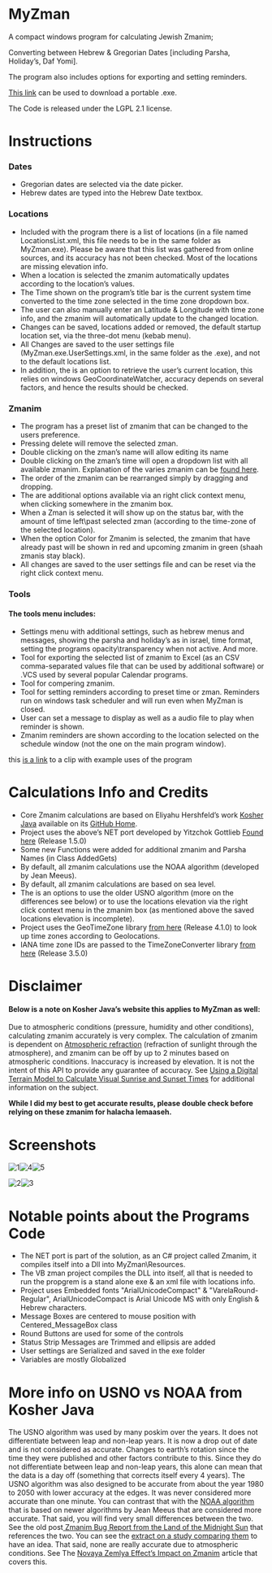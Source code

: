 # MyZman
A compact windows program for calculating Jewish Zmanim;

Converting between Hebrew & Gregorian Dates [including Parsha, Holiday’s, Daf Yomi].

The program also includes options for exporting and setting reminders.

[This link](https://downgit.github.io/#/home?url=https://github.com/NykUser/MyZman/tree/master/MyZmanPortable) can be used to download a portable .exe.

The Code is released under the LGPL 2.1 license.

# Instructions
### Dates
* Gregorian dates are selected via the date picker.
* Hebrew dates are typed into the Hebrew Date textbox.
### Locations
* Included with the program there is a list of locations (in a file named LocationsList.xml, this file needs to be in the same folder as MyZman.exe).
Please be aware that this list was gathered from online sources, and its accuracy has not been checked.
Most of the locations are missing elevation info.
* When a location is selected the zmanim automatically updates according to the location’s values.
* The Time shown on the program’s title bar is the current system time converted to the time zone selected in the time zone dropdown box.
* The user can also manually enter an Latitude & Longitude with time zone info, and the zmanim will automatically update to the changed location.
* Changes can be saved, locations added or removed, the default startup location set, via the three-dot menu (kebab menu).
* All Changes are saved to the user settings file (MyZman.exe.UserSettings.xml, in the same folder as the .exe), and not to the default locations list.
* In addition, the is an option to retrieve the user’s current location, this relies on windows GeoCoordinateWatcher, accuracy depends on several factors, and hence the results should be checked.
### Zmanim
* The program has a preset list of zmanim that can be changed to the users preference.
* Pressing delete will remove the selected zman.
* Double clicking on the zman’s name will allow editing its name
* Double clicking on the zman’s time will open a dropdown list with all available zmanim. Explanation of the varies zmanim can be [found here](https://kosherjava.com/zmanim-project/).
* The order of the zmanim can be rearranged simply by dragging and dropping.
* The are additional options available via an right click context menu, when clicking somewhere in the zmanim box.
* When a Zman is selected it will show up on the status bar, with the amount of time left\past selected zman (according to the time-zone of the selected location).
* When the option Color for Zmanim is selected, the zmanim that have already past will be shown in red and upcoming zmanim in green (shaah zmanis stay black).
* All changes are saved to the user settings file and can be reset via the right click context menu.
### Tools
#### The tools menu includes:
* Settings menu with additional settings, such as hebrew menus and messages, showing the parsha and holiday’s as in israel, time format, setting the programs opacity\transparency  when not active. And more.
* Tool for exporting the selected list of zmanim to Excel (as an CSV comma-separated values file that can be used by additional software) or .VCS used by several popular Calendar programs. 
* Tool for compering zmanim.
* Tool for setting reminders according to preset time or zman. Reminders run on windows task scheduler and will run even when MyZman is closed.
* User can set a message to display as well as a audio file to play when reminder is shown.
* Zmanim reminders are shown according to the location selected on the schedule window (not the one on the main program window).
 
 this [is a link](https://github.com/NykUser/MyZman/blob/master/MyZmanPortable/eng.mp4) to a clip with example uses of the program

# Calculations Info and Credits
* Core Zmanim calculations are based on Eliyahu Hershfeld’s work [Kosher Java](https://kosherjava.com/) available on its [GitHub Home](https://github.com/KosherJava/zmanim).
* Project uses the above’s NET port developed by Yitzchok Gottlieb [Found here](https://github.com/Yitzchok/Zmanim) (Release 1.5.0)
* Some new Functions were added for additional zmanim and Parsha Names (in Class AddedGets)
* By default, all zmanim calculations use the NOAA algorithm (developed by Jean Meeus).
* By default, all zmanim calculations are based on sea level.
* The is an options to use the older USNO algorithm (more on the differences see below) or to use the locations elevation via the right click context menu in the zmanim box (as mentioned above the saved locations elevation is incomplete).
* Project uses the GeoTimeZone library [from here](https://github.com/mattjohnsonpint/GeoTimeZone) (Release 4.1.0) to look up time zones according to Geolocations.
* IANA time zone IDs are passed to the TimeZoneConverter library [from here](https://github.com/mattjohnsonpint/TimeZoneConverter) (Release 3.5.0)

# Disclaimer
#### Below is a note on Kosher Java’s website this applies to MyZman as well:
Due to atmospheric conditions (pressure, humidity and other conditions), calculating zmanim accurately is very complex. The calculation of zmanim is dependent on [Atmospheric refraction](https://en.wikipedia.org/wiki/Atmospheric_refraction) (refraction of sunlight through the atmosphere), and zmanim can be off by up to 2 minutes based on atmospheric conditions. Inaccuracy is increased by elevation. It is not the intent of this API to provide any guarantee of accuracy. See [Using a Digital Terrain Model to Calculate Visual Sunrise and Sunset Times](http://www.chaitables.com/webpub/DblHallpaperpub.pdf) for additional information on the subject.

**While I did my best to get accurate results, please double check before relying on these zmanim for halacha lemaaseh.**

# Screenshots
![1](https://user-images.githubusercontent.com/83419922/133931625-7ec6740d-26ca-4e83-8e13-aa1f56ac7ad9.jpg)![4](https://user-images.githubusercontent.com/83419922/133931635-e984a8fb-b459-48a1-8b05-254bccdd5726.jpg)![5](https://user-images.githubusercontent.com/83419922/133931637-45f74564-99cc-499b-b564-e81419eedccb.jpg)

![2](https://user-images.githubusercontent.com/83419922/133931628-f65d92b9-24f2-4bd2-b518-7533c6251026.jpg)![3](https://user-images.githubusercontent.com/83419922/133931629-bde7c41f-f03e-4f6f-b043-da3e5d3a7977.jpg)





# Notable points about the Programs Code
* The NET port is part of the solution, as an C# project called Zmanim, it compiles itself into a Dll into MyZman\Resources\.
* The VB zman project compiles the DLL into itself, all that is needed to run the propgrem is a stand alone exe & an xml file with locations info.
* Project uses Embedded fonts "ArialUnicodeCompact" & "VarelaRound-Regular", ArialUnicodeCompact is Arial Unicode MS with only English & Hebrew characters.
* Message Boxes are centered to mouse position with Centered_MessageBox class
* Round Buttons are used for some of the controls
* Status Strip Messages are Trimmed and ellipsis are added 
* User settings are Serialized and saved in the exe folder
* Variables are mostly Globalized 

# More info on USNO vs NOAA from Kosher Java
The USNO algorithm was used by many poskim over the years. It does not differentiate between leap and non-leap years. It is now a drop out of date and is not considered as accurate.
Changes to earth’s rotation since the time they were published and other factors contribute to this. Since they do not differentiate between leap and non-leap years, this alone can mean that the data is a day off (something that corrects itself every 4 years).
The USNO algorithm was also designed to be accurate from about the year 1980 to 2050 with lower accuracy at the edges. It was never considered more accurate than one minute.
You can contrast that with the [NOAA algorithm](https://www.esrl.noaa.gov/gmd/grad/solcalc/calcdetails.html) that is based on newer algorithms by Jean Meeus that are considered more accurate.
That said, you will find very small differences between the two. See the old post[ Zmanim Bug Report from the Land of the Midnight Sun](https://kosherjava.com/2008/05/08/zmanim-bug-report-from-the-land-of-the-midnight-sun/) that references the two. You can see the [extract on a study comparing them](https://ui.adsabs.harvard.edu/abs/2018AAS...23115003P/abstract) to have an idea.
That said, none are really accurate due to atmospheric conditions. See The [Novaya Zemlya Effect’s Impact on Zmanim](https://kosherjava.com/2018/08/14/the-novaya-zemlya-effect-impact-on-zmanim/) article that covers this.

